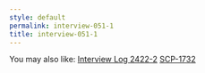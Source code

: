 ```yaml
---
style: default
permalink: interview-051-1
title: interview-051-1
---
```

You may also like:
[Interview Log 2422-2](http://scp-wiki.net/interview-log-2422-2)
[SCP-1732](http://scp-wiki.net/scp-1732)
